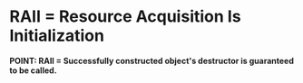 # RAII = Resource Acquisition Is Initialization
**POINT: RAII = Successfully constructed object's destructor is guaranteed to be called.**

